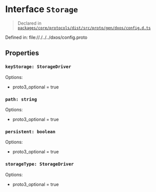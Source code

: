 # Interface `Storage`
> Declared in [`packages/core/protocols/dist/src/proto/gen/dxos/config.d.ts`]()

Defined in:
   file://./../../dxos/config.proto
## Properties
### `keyStorage: StorageDriver`
Options:
  - proto3_optional = true
### `path: string`
Options:
  - proto3_optional = true
### `persistent: boolean`
Options:
  - proto3_optional = true
### `storageType: StorageDriver`
Options:
  - proto3_optional = true